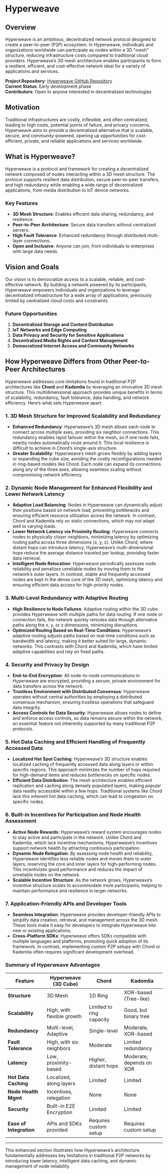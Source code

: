 # Hyperweave

## Overview

Hyperweave is an ambitious, decentralized network protocol designed to create a peer-to-peer (P2P) ecosystem. In Hyperweave, individuals and organizations worldwide can participate as nodes within a 3D "mesh" structure, reducing infrastructure costs compared to traditional cloud providers. Hyperweave’s 3D mesh architecture enables participants to form a resilient, efficient, and cost-effective network ideal for a variety of applications and services.

**Project Repository**: [Hyperweave GitHub Repository](https://github.com/skhan75/hyperweave)  
**Current Status**: Early development phase  
**Contributors**: Open to anyone interested in decentralized technologies

## Motivation

Traditional infrastructures are costly, inflexible, and often centralized, leading to high costs, potential points of failure, and privacy concerns. Hyperweave aims to provide a decentralized alternative that is scalable, secure, and community-powered, opening up opportunities for cost-efficient, private, and reliable applications and services worldwide.

## What is Hyperweave?

Hyperweave is a protocol and framework for creating a decentralized network composed of nodes interacting within a 3D mesh structure. The protocol supports resilient data distribution, secure peer-to-peer transfers, and high redundancy while enabling a wide range of decentralized applications, from media distribution to IoT device networks.

### Key Features

- **3D Mesh Structure**: Enables efficient data sharing, redundancy, and resilience.
- **Peer-to-Peer Architecture**: Secure data transfers without centralized servers.
- **High Fault Tolerance**: Enhanced redundancy through distributed multi-layer connections.
- **Open and Inclusive**: Anyone can join, from individuals to enterprises with large data needs.

## Vision and Goals

Our vision is to democratize access to a scalable, reliable, and cost-effective network. By building a network powered by its participants, Hyperweave empowers individuals and organizations to leverage decentralized infrastructure for a wide array of applications, previously limited by centralized cloud costs and constraints.

### Future Opportunities

1. **Decentralized Storage and Content Distribution**
2. **IoT Networks and Edge Computing**
3. **Data Privacy and Security for Sensitive Applications**
4. **Decentralized Media Rights and Content Management**
5. **Democratized Internet Access and Community Networks**

## How Hyperweave Differs from Other Peer-to-Peer Architectures

Hyperweave addresses core limitations found in traditional P2P architectures like **Chord** and **Kademlia** by leveraging an innovative 3D mesh structure. This multidimensional approach provides unique benefits in terms of scalability, redundancy, fault tolerance, data handling, and network efficiency. Here’s what sets Hyperweave apart:

### 1. 3D Mesh Structure for Improved Scalability and Redundancy

- **Enhanced Redundancy**: Hyperweave’s 3D mesh allows each node to connect across multiple axes, providing six neighbor connections. This redundancy enables rapid failover within the mesh, so if one node fails, nearby nodes automatically route around it. This local resilience is difficult to achieve in Chord’s single-axis structure.
- **Greater Scalability**: Hyperweave’s mesh grows flexibly by adding layers or expanding the cube size, avoiding the costly reconfigurations needed in ring-based models like Chord. Each node can expand its connections along any of the three axes, allowing seamless scaling without compromising network efficiency.

### 2. Dynamic Node Management for Enhanced Flexibility and Lower Network Latency

- **Adaptive Load Balancing**: Nodes in Hyperweave can dynamically adjust their positions based on network load, preventing bottlenecks and ensuring efficient resource utilization across the network. In contrast, Chord and Kademlia rely on static connections, which may not adapt well to varying loads.
- **Lower Network Latency via Proximity Routing**: Hyperweave connects nodes to physically closer neighbors, minimizing latency by optimizing routing paths across three dimensions (x, y, z). Unlike Chord, where distant hops can introduce latency, Hyperweave’s multi-dimensional hops reduce the average distance traveled per lookup, providing faster data retrieval.
- **Intelligent Node Relocation**: Hyperweave periodically assesses node reliability and penalizes unreliable nodes by moving them to the network’s outer layers. In contrast, stable and frequently accessed nodes are kept in the dense core of the 3D mesh, optimizing latency and ensuring efficient data access for high-priority nodes.

### 3. Multi-Level Redundancy with Adaptive Routing

- **High Resilience to Node Failures**: Adaptive routing within the 3D cube provides Hyperweave with multiple paths for data routing. If one node or connection fails, the network quickly reroutes data through alternative paths along the x, y, or z dimensions, minimizing disruptions.
- **Optimized Routing Based on Real-Time Conditions**: Hyperweave’s adaptive routing adjusts paths based on real-time conditions such as bandwidth and latency, making it better suited for large, dynamic networks. This contrasts with Chord and Kademlia, which have limited adaptive capabilities and rely on fixed paths.

### 4. Security and Privacy by Design

- **End-to-End Encryption**: All node-to-node communications in Hyperweave are encrypted, providing a secure, private environment for data transfers across the network.
- **Trustless Environment with Distributed Consensus**: Hyperweave operates without central authorities by employing a distributed consensus mechanism, ensuring trustless operations that safeguard data integrity.
- **Access Controls for Data Security**: Hyperweave allows nodes to define and enforce access controls, so data remains secure within the network, an essential feature not inherently supported by many traditional P2P protocols.

### 5. Hot Data Caching and Efficient Handling of Frequently Accessed Data

- **Localized Hot Spot Caching**: Hyperweave’s 3D structure enables localized caching of frequently accessed data along layers or within specific regions. This approach minimizes the number of hops required for high-demand items and reduces bottlenecks on specific nodes.
- **Efficient Data Distribution**: The mesh architecture enables efficient replication and caching along densely populated layers, making popular data readily accessible within a few hops. Traditional systems like Chord lack this inherent hot data caching, which can lead to congestion on specific nodes.

### 6. Built-in Incentives for Participation and Node Health Assessment

- **Active Node Rewards**: Hyperweave’s reward system encourages nodes to stay active and participate in the network. Unlike Chord and Kademlia, which lack incentive mechanisms, Hyperweave’s incentives support network health by attracting continuous participation.
- **Dynamic Node Relegation**: By assessing node health and reliability, Hyperweave identifies less reliable nodes and moves them to outer layers, reserving the core and inner layers for high-performing nodes. This incentivizes good performance and reduces the impact of unreliable nodes on the network.
- **Scalable Incentive Structure**: As the network grows, Hyperweave’s incentive structure scales to accommodate more participants, helping to maintain performance and resilience in larger networks.

### 7. Application-Friendly APIs and Developer Tools

- **Seamless Integration**: Hyperweave provides developer-friendly APIs to simplify data creation, retrieval, and management across the 3D mesh. These tools make it easy for developers to integrate Hyperweave into new or existing applications.
- **Cross-Platform SDKs**: Hyperweave offers SDKs compatible with multiple languages and platforms, promoting quick adoption of its framework. In contrast, implementing custom P2P setups with Chord or Kademlia often requires significant development overhead.

### Summary of Hyperweave Advantages

| Feature                 | Hyperweave (3D Cube)        | Chord                    | Kademlia                 |
|-------------------------|-----------------------------|--------------------------|--------------------------|
| **Structure**           | 3D Mesh                     | 1D Ring                  | XOR-based (Tree-like)    |
| **Scalability**         | High, with flexible growth  | Limited to ring capacity | Good, but binary tree    |
| **Redundancy**          | Multi-level, Adaptive       | Single-level             | Moderate, XOR-based      |
| **Fault Tolerance**     | High, with six neighbors    | Moderate                 | Limited redundancy       |
| **Latency**             | Low, proximity-based        | Higher, distant hops     | Moderate, depends on XOR |
| **Hot Data Caching**    | Localized, along layers     | Limited                  | Limited                  |
| **Node Health Mgmt**    | Incentives, relegation      | None                     | None                     |
| **Security**            | Built-in E2E Encryption     | Limited                  | Limited                  |
| **Ease of Integration** | APIs and SDKs provided      | Requires custom setup    | Requires custom setup    |

---

This enhanced section illustrates how Hyperweave’s architecture fundamentally addresses key limitations in traditional P2P networks by introducing lower latency, intelligent data caching, and dynamic management of node reliability.
